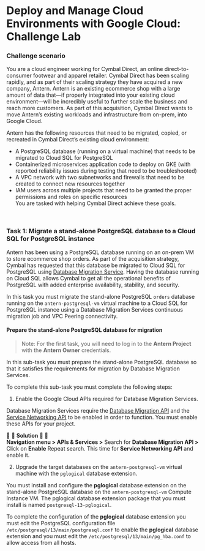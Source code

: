 # Deploy and Manage Cloud Environments with Google Cloud: Challenge Lab

### Challenge scenario
You are a cloud engineer working for Cymbal Direct, an online direct-to-consumer footwear and apparel retailer. Cymbal Direct has been scaling rapidly, and as part of their scaling strategy they have acquired a new company, Antern. Antern is an existing ecommerce shop with a large amount of data that—if properly integrated into your existing cloud environment—will be incredibly useful to further scale the business and reach more customers. As part of this acquisition, Cymbal Direct wants to move Antern’s existing workloads and infrastructure from on-prem, into Google Cloud.

Antern has the following resources that need to be migrated, copied, or recreated in Cymbal Direct’s existing cloud environment:

- A PostgreSQL database (running on a virtual machine) that needs to be migrated to Cloud SQL for PostgreSQL  
- Containerized microservices application code to deploy on GKE (with reported reliability issues during testing that need to be troubleshooted)  
- A VPC network with two subnetworks and firewalls that need to be created to connect new resources together  
- IAM users across multiple projects that need to be granted the proper permissions and roles on specific resources  
You are tasked with helping Cymbal Direct achieve these goals.

<br>

### Task 1: Migrate a stand-alone PostgreSQL database to a Cloud SQL for PostgreSQL instance
Antern has been using a PostgreSQL database running on an on-prem VM to store ecommerce shop orders. As part of the acquisition strategy, Cymbal has requested that this database be migrated to Cloud SQL for PostgreSQL using [Database Migration Service](https://cloud.google.com/database-migration). Having the database running on Cloud SQL allows Cymbal to get all the operational benefits of PostgreSQL with added enterprise availability, stability, and security.

In this task you must migrate the stand-alone PostgreSQL `orders` database running on the `antern-postgresql-vm` virtual machine to a Cloud SQL for PostgreSQL instance using a Database Migration Services continuous migration job and VPC Peering connectivity.

#### Prepare the stand-alone PostgreSQL database for migration
> Note: For the first task, you will need to log in to the **Antern Project** with the **Antern Owner** credentials.  

In this sub-task you must prepare the stand-alone PostgreSQL database so that it satisfies the requirements for migration by Database Migration Services.

To complete this sub-task you must complete the following steps:

1. Enable the Google Cloud APIs required for Database Migration Services.  

Database Migration Services require the [Database Migration API](https://cloud.google.com/database-migration/docs/reference/rest) and the [Service Networking API](https://cloud.google.com/service-infrastructure/docs/service-networking/reference/rest) to be enabled in order to function. You must enable these APIs for your project.

:red_circle: :red_circle: **Solution** :red_circle: :red_circle:  
**Navigation menu > APIs & Services >** Search for **Database Migration API >** Click on **Enable**
Repeat search. This time for **Service Networking API** and enable it.

2. Upgrade the target databases on the `antern-postgresql-vm` virtual machine with the `pglogical` database extension.  
  
You must install and configure the **pglogical** database extension on the stand-alone PostgreSQL database on the `antern-postgresql-vm` Compute Instance VM. The pglogical database extension package that you must install is named `postgresql-13-pglogical`.

To complete the configuration of the **pglogical** database extension you must edit the PostgreSQL configuration file `/etc/postgresql/13/main/postgresql.conf` to enable the **pglogical** database extension and you must edit the `/etc/postgresql/13/main/pg_hba.conf` to allow access from all hosts.
